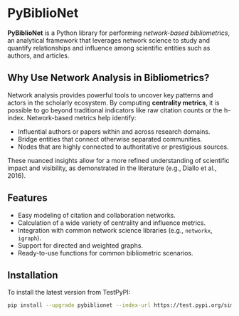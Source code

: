 # PyBiblioNet

**PyBiblioNet** is a Python library for performing *network-based bibliometrics*, an analytical framework that leverages network science to study and quantify relationships and influence among scientific entities such as authors, and articles.

## Why Use Network Analysis in Bibliometrics?

Network analysis provides powerful tools to uncover key patterns and actors in the scholarly ecosystem. By computing **centrality metrics**, it is possible to go beyond traditional indicators like raw citation counts or the h-index. Network-based metrics help identify:

- Influential authors or papers within and across research domains.
- Bridge entities that connect otherwise separated communities.
- Nodes that are highly connected to authoritative or prestigious sources.

These nuanced insights allow for a more refined understanding of scientific impact and visibility, as demonstrated in the literature (e.g., Diallo et al., 2016).

## Features

- Easy modeling of citation and collaboration networks.
- Calculation of a wide variety of centrality and influence metrics.
- Integration with common network science libraries (e.g., `networkx`, `igraph`).
- Support for directed and weighted graphs.
- Ready-to-use functions for common bibliometric scenarios.

## Installation

To install the latest version from TestPyPI:

```bash
pip install --upgrade pybiblionet --index-url https://test.pypi.org/simple/ pip install --index-url https://test.pypi.org/simple/ --extra-index-url https://pypi.org/simple


